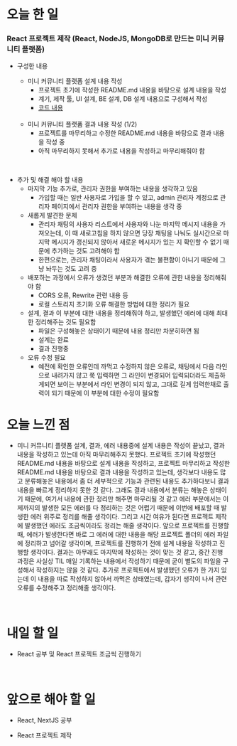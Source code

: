 # 오늘 한 일

### React 프로젝트 제작 (React, NodeJS, MongoDB로 만드는 미니 커뮤니티 플랫폼)

- 구성한 내용

  - 미니 커뮤니티 플랫폼 설계 내용 작성
    - 프로젝트 초기에 작성한 README.md 내용을 바탕으로 설계 내용을 작성
    - 계기, 제작 툴, UI 설계, BE 설계, DB 설계 내용으로 구성해서 작성
    - [코드 내용](https://github.com/jeongsangtae/TIL/commit/05964c76435d50a3f720bfb6d503e48677b8985f)

  <br />

  - 미니 커뮤니티 플랫폼 결과 내용 작성 (1/2)
    - 프로젝트를 마무리하고 수정한 README.md 내용을 바탕으로 결과 내용을 작성 중
    - 아직 마무리하지 못해서 추가로 내용을 작성하고 마무리해줘야 함

<br />

- 추가 및 해결 해야 할 내용
  - 마지막 기능 추가로, 관리자 권한을 부여하는 내용을 생각하고 있음
    - 가입할 때는 일반 사용자로 가입을 할 수 있고, admin 관리자 계정으로 관리자 페이지에서 관리자 권한을 부여하는 내용을 생각 중
  - 새롭게 발견한 문제
    - 관리자 채팅의 사용자 리스트에서 사용자와 나눈 마지막 메시지 내용을 가져오는데, 이 때 새로고침을 하지 않으면 당장 채팅을 나눠도 실시간으로 마지막 메시지가 갱신되지 않아서 새로운 메시지가 있는 지 확인할 수 없기 때문에 추가하는 것도 고려해야 함
    - 한편으로는, 관리자 채팅이라서 사용자가 겪는 불편함이 아니기 때문에 그냥 놔두는 것도 고려 중
  - 배포하는 과정에서 오류가 생겼던 부분과 해결한 오류에 관한 내용을 정리해줘야 함
    - CORS 오류, Rewrite 관련 내용 등
    - 로컬 스토리지 초기화 오류 해결한 방법에 대한 정리가 필요
  - 설계, 결과 이 부분에 대한 내용을 정리해줘야 하고, 발생했던 에러에 대해 최대한 정리해주는 것도 필요함
    - 파일은 구성해놓은 상태이기 때문에 내용 정리만 차분히하면 됨
    - 설계는 완료
    - 결과 진행중
  - 오류 수정 필요
    - 예전에 확인한 오류인데 까먹고 수정하지 않은 오류로, 채팅에서 다음 라인으로 내려가지 않고 쭉 입력하면 그 라인이 변경되어 입력되더라도 제출하게되면 보이는 부분에서 라인 변경이 되지 않고, 그대로 길게 입력한채로 출력이 되기 때문에 이 부분에 대한 수정이 필요함

# 오늘 느낀 점

- 미니 커뮤니티 플랫폼 설계, 결과, 에러 내용중에 설계 내용은 작성이 끝났고, 결과 내용을 작성하고 있는데 아직 마무리해주지 못했다. 프로젝트 초기에 작성했던 README.md 내용을 바탕으로 설계 내용을 작성하고, 프로젝트 마무리하고 작성한 README.md 내용을 바탕으로 결과 내용을 작성하고 있는데, 생각보다 내용도 많고 분류해놓은 내용에서 좀 더 세부적으로 기능과 관련된 내용도 추가하다보니 결과 내용을 빠르게 정리하지 못한 것 같다. 그래도 결과 내용에서 분류는 해놓은 상태이기 때문에, 여기서 내용에 관한 정리만 해주면 마무리될 것 같고 에러 부분에서는 이제까지의 발생한 모든 에러를 다 정리하는 것은 어렵기 때문에 이번에 배포할 때 발생한 에러 위주로 정리를 해줄 생각이다. 그리고 시간 여유가 된다면 프로젝트 제작에 발생했던 에러도 조금씩이라도 정리는 해줄 생각이다. 앞으로 프로젝트를 진행할 때, 에러가 발생한다면 바로 그 에러에 대한 내용을 해당 프로젝트 폴더의 에러 파일에 정리하고 넘어갈 생각이며, 프로젝트를 진행하기 전에 설계 내용을 작성하고 진행할 생각이다. 결과는 아무래도 마지막에 작성하는 것이 맞는 것 같고, 중간 진행 과정은 사실상 TIL 매일 기록하는 내용에서 작성하기 때문에 굳이 별도의 파일을 구성해서 작성하지는 않을 것 같다. 추가로 프로젝트에서 발생했던 오류가 한 가지 있는데 이 내용을 따로 작성하지 않아서 까먹은 상태였는데, 갑자기 생각이 나서 관련 오류를 수정해주고 정리해줄 생각이다.

<br />

# 내일 할 일

- React 공부 및 React 프로젝트 조금씩 진행하기

<br />

# 앞으로 해야 할 일

- React, NextJS 공부

- React 프로젝트 제작
